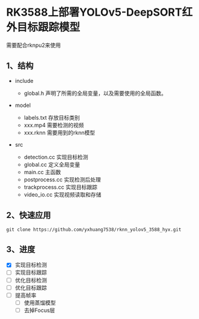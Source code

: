 # RK3588上部署YOLOv5-DeepSORT红外目标跟踪模型
需要配合rknpu2来使用

## 1、结构
- include
    - global.h
    声明了所需的全局变量，以及需要使用的全局函数。

- model
    - labels.txt 存放目标类别
    - xxx.mp4 需要检测的视频
    - xxx.rknn 需要用到的rknn模型

- src 
    - detection.cc 实现目标检测
    - global.cc 定义全局变量
    - main.cc 主函数
    - postprocess.cc 实现检测后处理
    - trackprocess.cc 实现目标跟踪
    - video_io.cc 实现视频读取和存储

## 2、快速应用


```
git clone https://github.com/yxhuang7538/rknn_yolov5_3588_hyx.git

```

## 3、进度
- [x] 实现目标检测
- [ ] 实现目标跟踪
- [ ] 优化目标检测
- [ ] 优化目标跟踪
- [ ] 提高帧率
    - [ ] 使用蒸馏模型
    - [ ] 去掉Focus层
